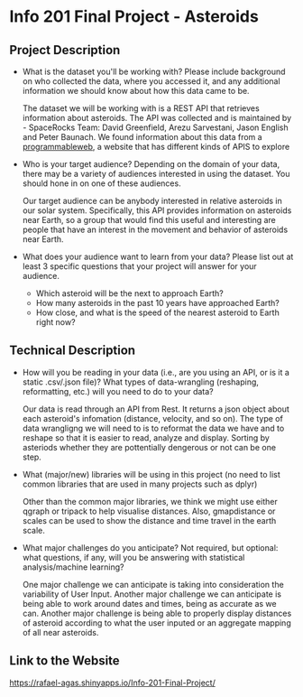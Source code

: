 # Info 201 Final Project - Asteroids

## Project Description
* What is the dataset you'll be working with?  Please include background on who collected the data, where you accessed it, and any additional information we should know about how this data came to be.

    The dataset we will be working with is a REST API that retrieves information about asteroids. The API was collected and is maintained by - SpaceRocks Team: David Greenfield, Arezu Sarvestani, Jason English and Peter Baunach. We found information about this data from a [programmableweb](https://www.programmableweb.com/api/nasa-asteroids-neo-feed), a website that has different kinds of APIS to explore

* Who is your target audience?  Depending on the domain of your data, there may be a variety of audiences interested in using the dataset.  You should hone in on one of these audiences.

    Our target audience can be anybody interested in relative asteroids in our solar system. Specifically, this API provides information on asteroids near Earth, so a group that would find this useful and interesting are people that have an interest in the movement and behavior of asteroids near Earth.

* What does your audience want to learn from your data?  Please list out at least 3 specific questions that your project will answer for your audience.

    * Which asteroid will be the next to approach Earth?
    * How many asteroids in the past 10 years have approached Earth?
    * How close, and what is the speed of the nearest asteroid to Earth right now?


## Technical Description


* How will you be reading in your data (i.e., are you using an API, or is it a static .csv/.json file)?
What types of data-wrangling (reshaping, reformatting, etc.) will you need to do to your data?

  Our data is read through an API from Rest. It returns a json object about each asteroid's infomation (distance, velocity, and so on). 
The type of data wrangligng we will need to is to reformat the data we have and to reshape so that it is easier to read, analyze and display. Sorting by asteriods whether they are pottentially dengerous or not can be one step.
  
* What (major/new) libraries will be using in this project (no need to list common libraries that are used in many projects such as dplyr)

  Other than the common major libraries, we think we might use either qgraph or tripack to help visualise distances. Also, gmapdistance or scales can be used to show the distance and time travel in the earth scale.

* What major challenges do you anticipate?
Not required, but optional: what questions, if any, will you be answering with statistical analysis/machine learning?

  One major challenge we can anticipate is taking into consideration the variability of User Input.
  Another major challenge we can anticipate is being able to work around dates and times, being as accurate as we can.
  Another major challenge is being able to properly display distances of asteroid according to what the user inputed
  or an aggregate mapping of all near asteroids.
  
## Link to the Website
https://rafael-agas.shinyapps.io/Info-201-Final-Project/

